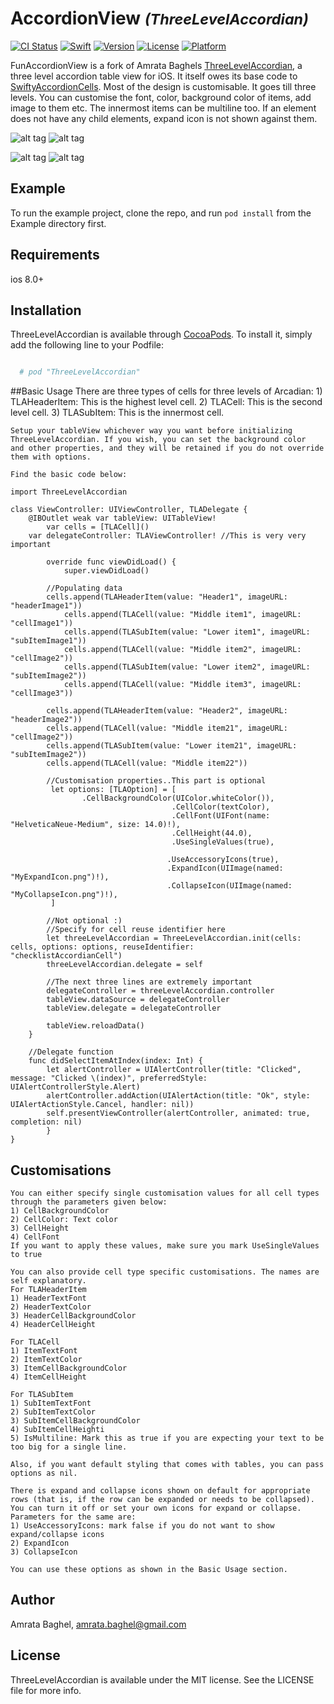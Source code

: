 # AccordionView *<small>(ThreeLevelAccordian)</small>*

[![CI Status](https://travis-ci.org/marcandreappel/FunAccordionView.svg?branch=master)](https://travis-ci.org/marcandreappel/FunAccordionView/builds)
[![Swift][swift-badge]][swift-url]
[![Version](https://img.shields.io/cocoapods/v/FunAccordionView.svg?style=flat)](http://cocoapods.org/pods/FunAccordionView)
[![License](https://img.shields.io/cocoapods/l/FunAccordionView.svg?style=flat)](http://cocoapods.org/pods/FunAccordionView)
[![Platform](https://img.shields.io/cocoapods/p/FunAccordionView.svg?style=flat)](http://cocoapods.org/pods/FunAccordionView)

[swift-badge]: https://img.shields.io/badge/Swift-4.2-orange.svg
[swift-url]: https://swift.org
[platform-badge]: https://img.shields.io/badge/Platforms-OS%20X%20--%20Linux-lightgray.svg
[platform-url]: https://swift.org



FunAccordionView is a fork of Amrata Baghels [ThreeLevelAccordian](https://github.com/amratab/ThreeLevelAccordian), a three level accordion table view for iOS. It itself owes its base code to [SwiftyAccordionCells](https://github.com/justinmfischer/SwiftyAccordionCells). Most of the design is customisable. It goes till three levels. You can customise the font, color, background color of items, add image to them etc. The innermost items can be multiline too. If an element does not have any child elements, expand icon is not shown against them. 


![alt tag](https://github.com/marcandreappel/FunAccordionView/blob/master/greenBgAccordianDemo.gif)
![alt tag](https://github.com/marcandreappel/FunAccordionView/blob/master/greenBgAccDemo.gif)


![alt tag](https://github.com/marcandreappel/FunAccordionView/blob/master/noCustomisationAccoridanDemo.gif)
![alt tag](https://github.com/marcandreappel/FunAccordionView/blob/master/whiteBgSmallAccDemo.gif)

## Example

To run the example project, clone the repo, and run `pod install` from the Example directory first.

## Requirements
ios 8.0+

## Installation

ThreeLevelAccordian is available through [CocoaPods](http://cocoapods.org). To install
it, simply add the following line to your Podfile:

```ruby

  # pod "ThreeLevelAccordian"

```

##Basic Usage
	There are three types of cells for three levels of Arcadian:
	1) TLAHeaderItem: This is the highest level cell.
	2) TLACell: This is the second level cell.
	3) TLASubItem: This is the innermost cell.
	
	Setup your tableView whichever way you want before initializing ThreeLevelAccordian. If you wish, you can set the background color 	   and other properties, and they will be retained if you do not override them with options.
	
	Find the basic code below:

	import ThreeLevelAccordian

	class ViewController: UIViewController, TLADelegate {
		@IBOutlet weak var tableView: UITableView!
    		var cells = [TLACell]()
   		var delegateController: TLAViewController! //This is very very important

    		override func viewDidLoad() {
        		super.viewDidLoad()
			
			//Populating data
			cells.append(TLAHeaderItem(value: "Header1", imageURL: "headerImage1"))
        		cells.append(TLACell(value: "Middle item1", imageURL: "cellImage1"))
        		cells.append(TLASubItem(value: "Lower item1", imageURL: "subItemImage1"))
        		cells.append(TLACell(value: "Middle item2", imageURL: "cellImage2"))
        		cells.append(TLASubItem(value: "Lower item2", imageURL: "subItemImage2"))
       			cells.append(TLACell(value: "Middle item3", imageURL: "cellImage3"))

			cells.append(TLAHeaderItem(value: "Header2", imageURL: "headerImage2"))
			cells.append(TLACell(value: "Middle item21", imageURL: "cellImage2"))
			cells.append(TLASubItem(value: "Lower item21", imageURL: "subItemImage2"))
			cells.append(TLACell(value: "Middle item22"))

			//Customisation properties..This part is optional
			 let options: [TLAOption] = [
			 		.CellBackgroundColor(UIColor.whiteColor()),
                                       	.CellColor(textColor),
                                      	.CellFont(UIFont(name: "HelveticaNeue-Medium", size: 14.0)!),
                                       	.CellHeight(44.0),
                                       	.UseSingleValues(true),
                                       
                                       .UseAccessoryIcons(true),
                                       .ExpandIcon(UIImage(named: "MyExpandIcon.png")!),
                                       .CollapseIcon(UIImage(named: "MyCollapseIcon.png")!),
			 ]
			 
			//Not optional :) 
			//Specify for cell reuse identifier here
			let threeLevelAccordian = ThreeLevelAccordian.init(cells: cells, options: options, reuseIdentifier: 					"checklistAccordianCell") 
			threeLevelAccordian.delegate = self
			
			//The next three lines are extremely important
			delegateController = threeLevelAccordian.controller
			tableView.dataSource = delegateController
			tableView.delegate = delegateController
			
			tableView.reloadData()
		}
		
		//Delegate function
		func didSelectItemAtIndex(index: Int) {
			let alertController = UIAlertController(title: "Clicked", message: "Clicked \(index)", preferredStyle: 					UIAlertControllerStyle.Alert)
			alertController.addAction(UIAlertAction(title: "Ok", style: UIAlertActionStyle.Cancel, handler: nil))
			self.presentViewController(alertController, animated: true, completion: nil)
    		}
	}

## Customisations
	You can either specify single customisation values for all cell types through the parameters given below:
	1) CellBackgroundColor
	2) CellColor: Text color
	3) CellHeight
	4) CellFont
	If you want to apply these values, make sure you mark UseSingleValues to true
 
	You can also provide cell type specific customisations. The names are self explanatory.
	For TLAHeaderItem
	1) HeaderTextFont
	2) HeaderTextColor
	3) HeaderCellBackgroundColor
	4) HeaderCellHeight

	For TLACell
	1) ItemTextFont
	2) ItemTextColor
	3) ItemCellBackgroundColor
	4) ItemCellHeight

	For TLASubItem
	1) SubItemTextFont
	2) SubItemTextColor
	3) SubItemCellBackgroundColor
	4) SubItemCellHeighti
	5) IsMultiline: Mark this as true if you are expecting your text to be too big for a single line.

	Also, if you want default styling that comes with tables, you can pass options as nil.	

	There is expand and collapse icons shown on default for appropriate rows (that is, if the row can be expanded or needs to be collapsed). You can turn it off or set your own icons for expand or collapse. Parameters for the same are:
	1) UseAccessoryIcons: mark false if you do not want to show expand/collapse icons
	2) ExpandIcon
	3) CollapseIcon

	You can use these options as shown in the Basic Usage section.
## Author

Amrata Baghel, amrata.baghel@gmail.com

## License

ThreeLevelAccordian is available under the MIT license. See the LICENSE file for more info.
